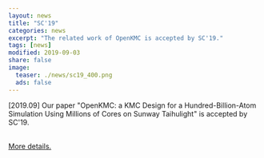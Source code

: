 ```yaml
---
layout: news
title: "SC'19"
categories: news
excerpt: "The related work of OpenKMC is accepted by SC'19."  
tags: [news]
modified: 2019-09-03
share: false
image: 
  teaser: ./news/sc19_400.png
  ads: false  
---
```



\[2019.09\] Our paper "OpenKMC: a KMC Design for a Hundred-Billion-Atom Simulation Using Millions of Cores on Sunway Taihulight" is accepted by SC'19. 

<a href="https://sc19.supercomputing.org/presentation/index-id=pap236&sess=sess160.html"><br>More details.</a></p>